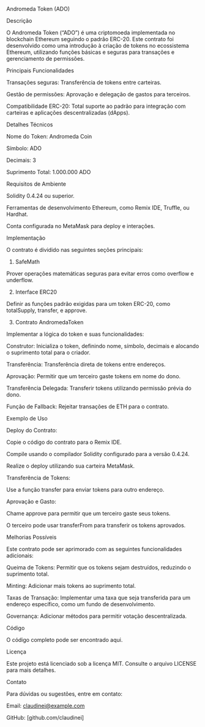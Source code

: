 Andromeda Token (ADO)

Descrição

O Andromeda Token (“ADO”) é uma criptomoeda implementada no blockchain Ethereum seguindo o padrão ERC-20. Este contrato foi desenvolvido como uma introdução à criação de tokens no ecossistema Ethereum, utilizando funções básicas e seguras para transações e gerenciamento de permissões.

Principais Funcionalidades

Transações seguras: Transferência de tokens entre carteiras.

Gestão de permissões: Aprovação e delegação de gastos para terceiros.

Compatibilidade ERC-20: Total suporte ao padrão para integração com carteiras e aplicações descentralizadas (dApps).

Detalhes Técnicos

Nome do Token: Andromeda Coin

Símbolo: ADO

Decimais: 3

Suprimento Total: 1.000.000 ADO

Requisitos de Ambiente

Solidity 0.4.24 ou superior.

Ferramentas de desenvolvimento Ethereum, como Remix IDE, Truffle, ou Hardhat.

Conta configurada no MetaMask para deploy e interações.

Implementação

O contrato é dividido nas seguintes seções principais:

1. SafeMath

Prover operações matemáticas seguras para evitar erros como overflow e underflow.

2. Interface ERC20

Definir as funções padrão exigidas para um token ERC-20, como totalSupply, transfer, e approve.

3. Contrato AndromedaToken

Implementar a lógica do token e suas funcionalidades:

Construtor: Inicializa o token, definindo nome, símbolo, decimais e alocando o suprimento total para o criador.

Transferência: Transferência direta de tokens entre endereços.

Aprovação: Permitir que um terceiro gaste tokens em nome do dono.

Transferência Delegada: Transferir tokens utilizando permissão prévia do dono.

Função de Fallback: Rejeitar transações de ETH para o contrato.

Exemplo de Uso

Deploy do Contrato:

Copie o código do contrato para o Remix IDE.

Compile usando o compilador Solidity configurado para a versão 0.4.24.

Realize o deploy utilizando sua carteira MetaMask.

Transferência de Tokens:

Use a função transfer para enviar tokens para outro endereço.

Aprovação e Gasto:

Chame approve para permitir que um terceiro gaste seus tokens.

O terceiro pode usar transferFrom para transferir os tokens aprovados.

Melhorias Possíveis

Este contrato pode ser aprimorado com as seguintes funcionalidades adicionais:

Queima de Tokens: Permitir que os tokens sejam destruídos, reduzindo o suprimento total.

Minting: Adicionar mais tokens ao suprimento total.

Taxas de Transação: Implementar uma taxa que seja transferida para um endereço específico, como um fundo de desenvolvimento.

Governança: Adicionar métodos para permitir votação descentralizada.

Código

O código completo pode ser encontrado aqui.

Licença

Este projeto está licenciado sob a licença MIT. Consulte o arquivo LICENSE para mais detalhes.

Contato

Para dúvidas ou sugestões, entre em contato:

Email: claudinei@example.com

GitHub: [github.com/claudinei]

